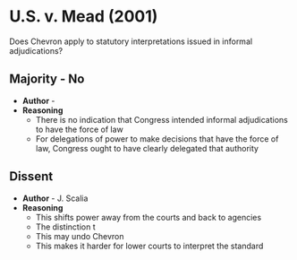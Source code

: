 # U.S. v. Mead (2001)
Does Chevron apply to statutory interpretations issued in informal adjudications?

## Majority - No
* **Author** - 
* **Reasoning**
	* There is no indication that Congress intended informal adjudications to have the force of law
	* For delegations of power to make decisions that have the force of law, Congress ought to have clearly delegated that authority

## Dissent
* **Author** - J. Scalia
* **Reasoning**
	* This shifts power away from the courts and back to agencies
	* The distinction t
	* This may undo Chevron
	* This makes it harder for lower courts to interpret the standard